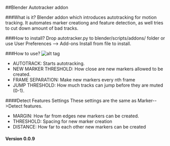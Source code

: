 ##Blender Autotracker addon

###What is it?
Blender addon which introduces autotracking for motion tracking. It automates marker creationg and feature detection, as well tries to cut down amount of bad tracks.

###How to install?
Drop autotracker.py to blender/scripts/addons/ folder or use User Preferences --> Add-ons Install from file to install.

###How to use?
![alt tag](https://github.com/miikapuustinen/blender_autotracker/blob/master/images/autotracker_interface.jpg)
* AUTOTRACK: Starts autotracking.
* NEW MARKER THRESHOLD: How close are new markers allowed to be created.
* FRAME SEPARATION: Make new markers every nth frame
* JUMP THRESHOLD: How much tracks can jump before they are muted (0-1).

####Detect Features Settings
These settings are the same as Marker-->Detect features.
* MARGIN: How far from edges new markers can be created.
* THRESHOLD: Spacing for new marker creation
* DISTANCE: How far to each other new markers can be created

#### Version 0.0.9